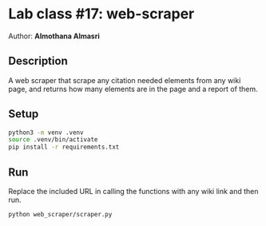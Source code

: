# Lab class #17: web-scraper

Author: **Almothana Almasri**

## Description

A web scraper that scrape any citation needed elements from any wiki page, and returns how many elements are in the page and a report of them.

## Setup

```bash
python3 -m venv .venv
source .venv/bin/activate
pip install -r requirements.txt
```

## Run

Replace the included URL in calling the functions with any wiki link and then run.

```bash
python web_scraper/scraper.py
```